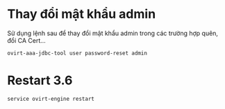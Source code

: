 # Thay đổi mật khẩu admin

Sử dụng lệnh sau để thay đổi mật khẩu admin trong các trường hợp quên, đổi CA Cert...

    ovirt-aaa-jdbc-tool user password-reset admin

# Restart 3.6

    service ovirt-engine restart
